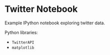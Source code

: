 Twitter Notebook
================

Example IPython notebook exploring twitter data.

Python libraries:

- `TwitterAPI`
- `matplotlib`
